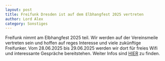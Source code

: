 ```yaml
---
layout: post
title: Freifunk Dresden ist auf dem Elbhangfest 2025 vertreten
author: Lord Alex
category: Sonstiges
---
```


Freifunk nimmt am Elbhangfest 2025 teil. Wir werden auf der Vereinsmeile vertreten sein und hoffen auf reges Interesse und viele zukünftige Freifunker.
Vom 28.06.2025 bis 29.06.2025 werden wir dort für freies Wifi und interessante Gespräche bereitstehen. Weiter Infos sind [HIER](https://elbhangfest.de/) zu finden.
